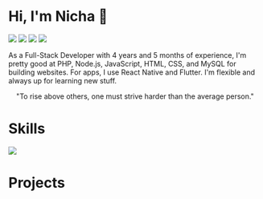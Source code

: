 # Hi, I'm Nicha 👋
<span style="color: inherit; text-decoration: none;">[<img src="https://img.shields.io/badge/Facebook-1E90FF?logo=facebook&logoColor=white&labelColor=1E90FF"/>](https://www.facebook.com/guploy.dekhear)</span>
<span style="color: inherit; text-decoration: none;">[<img src="https://img.shields.io/badge/Line-06C755?logo=line&logoColor=white&labelColor=06C755"/>](line://ti/p/naruto441)</span>
<span style="color: inherit; text-decoration: none;">[<img src="https://img.shields.io/badge/LinkedIn-blue?logo=linkedin&logoColor=white&labelColor=blue"/>](https://www.linkedin.com/in/nicha-kaewrod-a2288631a)</span>
<span style="color: inherit; text-decoration: none;">[<img src="https://img.shields.io/badge/Gmail-red?logo=gmail&logoColor=white&labelColor=red"/>](mailto:nicha.kaewrod@gmail.com)</span>

As a Full-Stack Developer with 4 years and 5 months of experience, I'm pretty good at PHP, Node.js, JavaScript, HTML, CSS, and MySQL for building websites. For apps, I use React Native and Flutter. I'm flexible and always up for learning new stuff.

<p align="center">
  "To rise above others, one must strive harder than the average person."
</p>

# Skills
<p align="left">
  <a href="https://skillicons.dev">
    <img src="https://skillicons.dev/icons?i=php,js,html,css,nodejs,react,flutter,mysql&theme=dark" />
  </a>
</p>

# Projects
